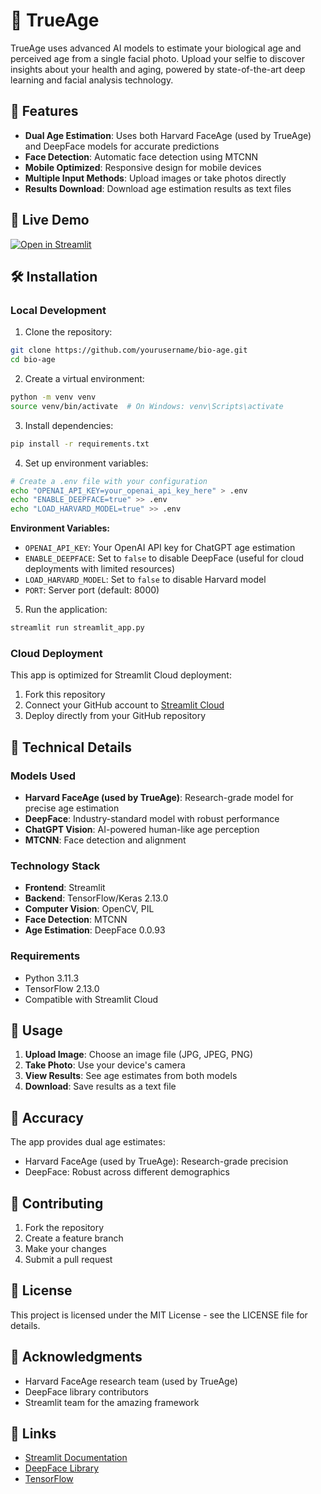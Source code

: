 # 📱 TrueAge

TrueAge uses advanced AI models to estimate your biological age and perceived age from a single facial photo. Upload your selfie to discover insights about your health and aging, powered by state-of-the-art deep learning and facial analysis technology.

## 🌟 Features

- **Dual Age Estimation**: Uses both Harvard FaceAge (used by TrueAge) and DeepFace models for accurate predictions
- **Face Detection**: Automatic face detection using MTCNN
- **Mobile Optimized**: Responsive design for mobile devices
- **Multiple Input Methods**: Upload images or take photos directly
- **Results Download**: Download age estimation results as text files

## 🚀 Live Demo

[![Open in Streamlit](https://static.streamlit.io/badges/streamlit_badge_black_white.svg)](https://share.streamlit.io/yourusername/bio-age/main/streamlit_app.py)

## 🛠️ Installation

### Local Development

1. Clone the repository:
```bash
git clone https://github.com/yourusername/bio-age.git
cd bio-age
```

2. Create a virtual environment:
```bash
python -m venv venv
source venv/bin/activate  # On Windows: venv\Scripts\activate
```

3. Install dependencies:
```bash
pip install -r requirements.txt
```

4. Set up environment variables:
```bash
# Create a .env file with your configuration
echo "OPENAI_API_KEY=your_openai_api_key_here" > .env
echo "ENABLE_DEEPFACE=true" >> .env
echo "LOAD_HARVARD_MODEL=true" >> .env
```

**Environment Variables:**
- `OPENAI_API_KEY`: Your OpenAI API key for ChatGPT age estimation
- `ENABLE_DEEPFACE`: Set to `false` to disable DeepFace (useful for cloud deployments with limited resources)
- `LOAD_HARVARD_MODEL`: Set to `false` to disable Harvard model
- `PORT`: Server port (default: 8000)

5. Run the application:
```bash
streamlit run streamlit_app.py
```

### Cloud Deployment

This app is optimized for Streamlit Cloud deployment:

1. Fork this repository
2. Connect your GitHub account to [Streamlit Cloud](https://share.streamlit.io)
3. Deploy directly from your GitHub repository

## 🔧 Technical Details

### Models Used

- **Harvard FaceAge (used by TrueAge)**: Research-grade model for precise age estimation
- **DeepFace**: Industry-standard model with robust performance
- **ChatGPT Vision**: AI-powered human-like age perception
- **MTCNN**: Face detection and alignment

### Technology Stack

- **Frontend**: Streamlit
- **Backend**: TensorFlow/Keras 2.13.0
- **Computer Vision**: OpenCV, PIL
- **Face Detection**: MTCNN
- **Age Estimation**: DeepFace 0.0.93

### Requirements

- Python 3.11.3
- TensorFlow 2.13.0
- Compatible with Streamlit Cloud

## 📝 Usage

1. **Upload Image**: Choose an image file (JPG, JPEG, PNG)
2. **Take Photo**: Use your device's camera
3. **View Results**: See age estimates from both models
4. **Download**: Save results as a text file

## 🎯 Accuracy

The app provides dual age estimates:
- Harvard FaceAge (used by TrueAge): Research-grade precision
- DeepFace: Robust across different demographics

## 🤝 Contributing

1. Fork the repository
2. Create a feature branch
3. Make your changes
4. Submit a pull request

## 📄 License

This project is licensed under the MIT License - see the LICENSE file for details.

## 🙏 Acknowledgments

- Harvard FaceAge research team (used by TrueAge)
- DeepFace library contributors
- Streamlit team for the amazing framework

## 🔗 Links

- [Streamlit Documentation](https://docs.streamlit.io)
- [DeepFace Library](https://github.com/serengil/deepface)
- [TensorFlow](https://tensorflow.org) 
